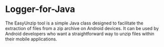 # Logger-for-Java
The EasyUnzip tool is a simple Java class designed to facilitate the extraction of files from a zip archive on Android devices. It can be used by Android developers who want a straightforward way to unzip files within their mobile applications.
